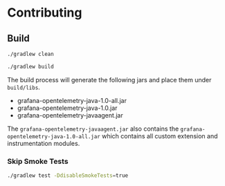 # Contributing

## Build

```sh
./gradlew clean
```

```sh
./gradlew build
```

The build process will generate the following jars and place them under `build/libs`.

* grafana-opentelemetry-java-1.0-all.jar
* grafana-opentelemetry-java-1.0.jar
* grafana-opentelemetry-javaagent.jar

The `grafana-opentelemetry-javaagent.jar` also contains the `grafana-opentelemetry-java-1.0-all.jar` which contains
all custom extension and instrumentation modules.

### Skip Smoke Tests

```sh
./gradlew test -DdisableSmokeTests=true
```
